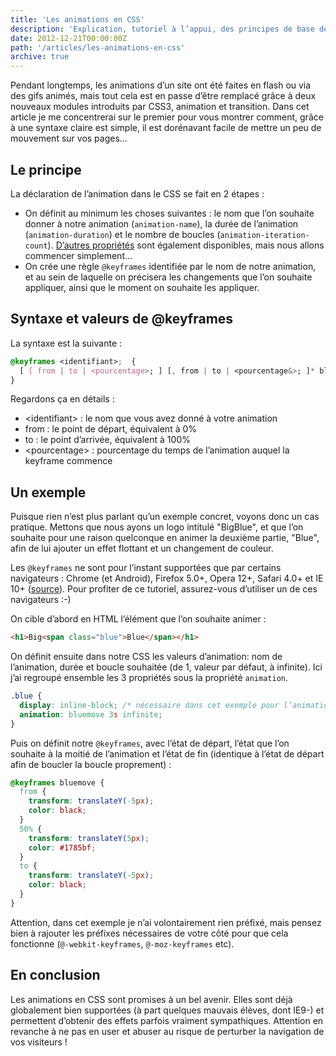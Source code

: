 ```yaml
---
title: 'Les animations en CSS'
description: 'Explication, tutoriel à l’appui, des principes de base des animations en CSS3.'
date: 2012-12-21T00:00:00Z
path: '/articles/les-animations-en-css'
archive: true
---
```


Pendant longtemps, les animations d’un site ont été faites en flash ou via des gifs animés, mais tout cela est en passe d’être remplacé grâce à deux nouveaux modules introduits par CSS3, animation et transition. Dans cet article je me concentrerai sur le premier pour vous montrer comment, grâce à une syntaxe claire est simple, il est dorénavant facile de mettre un peu de mouvement sur vos pages…

## Le principe

La déclaration de l’animation dans le CSS se fait en 2 étapes :

- On définit au minimum les choses suivantes : le nom que l’on souhaite donner à notre animation (`animation-name`), la durée de l’animation (`animation-duration`) et le nombre de boucles (`animation-iteration-count`). [D’autres propriétés](https://developer.mozilla.org/en-US/docs/CSS/Using_CSS_animations) sont également disponibles, mais nous allons commencer simplement…
- On crée une règle `@keyframes` identifiée par le nom de notre animation, et au sein de laquelle on précisera les changements que l’on souhaite appliquer, ainsi que le moment on souhaite les appliquer.

## Syntaxe et valeurs de @keyframes

La syntaxe est la suivante :

```css
@keyframes <identifiant>;  {
  [ [ from | to | <pourcentage>; ] [, from | to | <pourcentage&>; ]* bloc ]*
}
```

Regardons ça en détails :

- &lt;identifiant&gt; : le nom que vous avez donné à votre animation
- from : le point de départ, équivalent à 0%
- to : le point d’arrivée, équivalent à 100%
- &lt;pourcentage&gt; : pourcentage du temps de l’animation auquel la keyframe commence

## Un exemple

Puisque rien n’est plus parlant qu’un exemple concret, voyons donc un cas pratique. Mettons que nous ayons un logo intitulé "BigBlue", et que l’on souhaite pour une raison quelconque en animer la deuxième partie, "Blue", afin de lui ajouter un effet flottant et un changement de couleur.

<p class="info">Les <code>@keyframes</code> ne sont pour l’instant supportées que par certains navigateurs : Chrome (et Android), Firefox 5.0+, Opera 12+, Safari 4.0+ et IE 10+ (<a href="https://developer.mozilla.org/fr/docs/CSS/@keyframes">source</a>). Pour profiter de ce tutoriel, assurez-vous d’utiliser un de ces navigateurs :-)</p>

On cible d’abord en HTML l’élément que l’on souhaite animer :

```html
<h1>Big<span class="blue">Blue</span></h1>
```

On définit ensuite dans notre CSS les valeurs d’animation: nom de l’animation, durée et boucle souhaitée (de 1, valeur par défaut, à infinite). Ici j’ai regroupé ensemble les 3 propriétés sous la propriété `animation`.

```css
.blue {
  display: inline-block; /* nécessaire dans cet exemple pour l’animation mouvement */
  animation: bluemove 3s infinite;
}
```

Puis on définit notre `@keyframes`, avec l’état de départ, l’état que l’on souhaite à la moitié de l’animation et l’état de fin (identique à l’état de départ afin de boucler la boucle proprement) :

```css
@keyframes bluemove {
  from {
    transform: translateY(-5px);
    color: black;
  }
  50% {
    transform: translateY(5px);
    color: #1785bf;
  }
  to {
    transform: translateY(-5px);
    color: black;
  }
}
```

Attention, dans cet exemple je n’ai volontairement rien préfixé, mais pensez bien à rajouter les préfixes nécessaires de votre côté pour que cela fonctionne (`@-webkit-keyframes`, `@-moz-keyframes` etc).

## En conclusion

Les animations en CSS sont promises à un bel avenir. Elles sont déjà globalement bien supportées (à part quelques mauvais élèves, dont IE9-) et permettent d’obtenir des effets parfois vraiment sympathiques. Attention en revanche à ne pas en user et abuser au risque de perturber la navigation de vos visiteurs !
